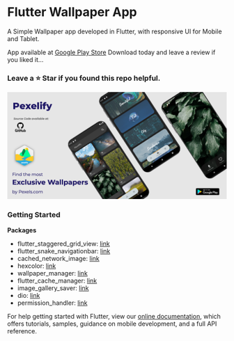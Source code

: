 # Flutter Wallpaper App

A Simple Wallpaper app developed in Flutter, with responsive UI for Mobile and Tablet.

App available at [Google Play Store](https://play.google.com/store/apps/details?id=com.ablinfotech.pexelify)
Download today and leave a review if you liked it...

### Leave a ⭐ Star if you found this repo helpful.

![Preview](/feature_image.png)

### Getting Started

**Packages**

- flutter_staggered_grid_view: [link](https://pub.dev/packages/flutter_staggered_grid_view)
- flutter_snake_navigationbar: [link](https://pub.dev/packages/flutter_snake_navigationbar)
- cached_network_image: [link](https://pub.dev/packages/cached_network_image)
- hexcolor: [link](https://pub.dev/packages/hexcolor)
- wallpaper_manager: [link](https://pub.dev/packages/wallpaper_manager)
- flutter_cache_manager: [link](https://pub.dev/packages/flutter_cache_manager)
- image_gallery_saver: [link](https://pub.dev/packages/image_gallery_saver)
- dio: [link](https://pub.dev/packages/dio)
- permission_handler: [link](https://pub.dev/packages/permission_handler)

For help getting started with Flutter, view our
[online documentation](https://flutter.dev/docs), which offers tutorials,
samples, guidance on mobile development, and a full API reference.
